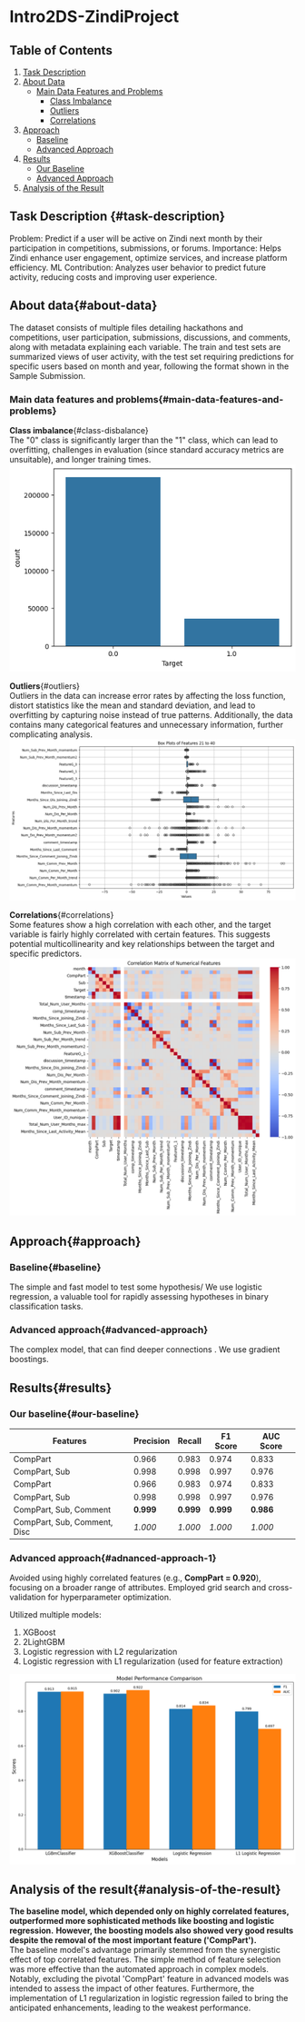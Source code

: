 # Intro2DS-ZindiProject

## Table of Contents
1. [Task Description](#task-description)
2. [About Data](#about-data)
   - [Main Data Features and Problems](#main-data-features-and-problems)
     - [Class Imbalance](#class-disbalance)
     - [Outliers](#outliers)
     - [Correlations](#correlations)
3. [Approach](#approach)
   - [Baseline](#baseline)
   - [Advanced Approach](#advanced-approach)
4. [Results](#results)
   - [Our Baseline](#our-baseline)
   - [Advanced Approach](#advanced-approach-1)
5. [Analysis of the Result](#analysis-of-the-result)


## Task Description  {#task-description}
Problem: Predict if a user will be active on Zindi next month by their participation in competitions, submissions, or forums.
Importance: Helps Zindi enhance user engagement, optimize services, and increase platform efficiency.
ML Contribution: Analyzes user behavior to predict future activity, reducing costs and improving user experience.

## About data{#about-data}

The dataset consists of multiple files detailing hackathons and competitions, user participation, submissions, discussions, and comments, along with metadata explaining each variable. The train and test sets are summarized views of user activity, with the test set requiring predictions for specific users based on month and year, following the format shown in the Sample Submission.

### Main data features and problems{#main-data-features-and-problems}
**Class imbalance**{#class-disbalance}  
The "0" class is significantly larger than the "1" class, which can lead to overfitting, challenges in evaluation (since standard accuracy metrics are unsuitable), and longer training times.  
![](target_imbalance.png)   
  
**Outliers**{#outliers}  
Outliers in the data can increase error rates by affecting the loss function, distort statistics like the mean and standard deviation, and lead to overfitting by capturing noise instead of true patterns. Additionally, the data contains many categorical features and unnecessary information, further complicating analysis.  
![](outliers.png)  
  
**Correlations**{#correlations}  
Some features show a high correlation with each other, and the target variable is fairly highly correlated with certain features. This suggests potential multicollinearity and key relationships between the target and specific predictors.  
![](correlation.png)  

## Approach{#approach}

### Baseline{#baseline}  
The simple and fast model to test some hypothesis/ We use logistic regression, a valuable tool for rapidly assessing hypotheses in binary classification tasks. 

### Advanced approach{#advanced-approach}  
The complex model, that can find deeper connections . We use gradient boostings.

## Results{#results}

### Our baseline{#our-baseline}
| Features            | Precision | Recall | F1 Score | AUC Score |
|---------------------|-----------|--------|----------|-----------|
| CompPart            | 0.966     | 0.983  | 0.974    | 0.833     |
| CompPart, Sub       | 0.998     | 0.998  | 0.997    | 0.976     |
| CompPart                      | 0.966     | 0.983  | 0.974    | 0.833     |
| CompPart, Sub                 | 0.998     | 0.998  | 0.997    | 0.976     |
| CompPart, Sub, Comment        | **0.999**    | **0.999**  | **0.999**   | **0.986**     |
| CompPart, Sub, Comment, Disc  | _1.000_     | _1.000_  | _1.000_    | _1.000_     |

### Advanced approach{#adnanced-approach-1}
Avoided using highly correlated features (e.g., **CompPart = 0.920**), focusing on a broader range of attributes.
Employed grid search and cross-validation for hyperparameter optimization.  

Utilized multiple models:
  1) XGBoost
  2) 2LightGBM
  3) Logistic regression with L2 regularization
  4) Logistic regression with L1 regularization (used for feature extraction)

![](results_advanced.png)

## Analysis of the result{#analysis-of-the-result}  
**The baseline model, which depended only on highly correlated features, outperformed more sophisticated methods like boosting and logistic regression.** **However, the boosting models also showed very good results despite the removal of the most important feature ('CompPart').**  
The baseline model's advantage primarily stemmed from the synergistic effect of top correlated features. The simple method of feature selection was more effective than the automated approach in complex models. Notably, excluding the pivotal 'CompPart' feature in advanced models was intended to assess the impact of other features. Furthermore, the implementation of L1 regularization in logistic regression failed to bring the anticipated enhancements, leading to the weakest performance.
